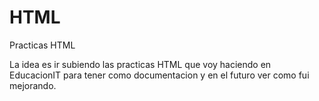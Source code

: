 # HTML
Practicas HTML

La idea es ir subiendo las practicas HTML que voy haciendo en EducacionIT para tener como documentacion y en el futuro ver como fui mejorando.
